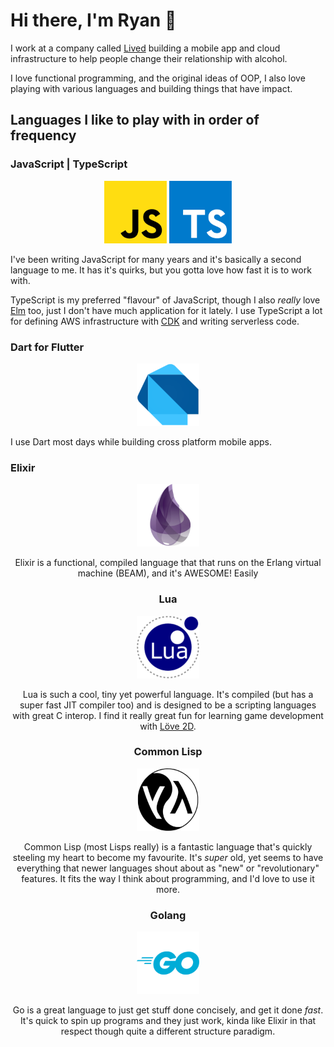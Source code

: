 # Hi there, I'm Ryan 👋

I work at a company called [Lived](https://lived.app) building a mobile app and cloud infrastructure to help people change their relationship with alcohol.

I love functional programming, and the original ideas of OOP, I also love playing with various languages and building things that have impact.

## Languages I like to play with in order of frequency

### JavaScript | TypeScript

<div style="text-align: center;">

![JavaScript logo](lang-js-small.png "JavaScript") ![TypeScript logo](lang-ts-small.png "TypeScript")

</div>

I've been writing JavaScript for many years and it's basically a second language to me. It has it's quirks, but you gotta love how fast it is to work with.

TypeScript is my preferred "flavour" of JavaScript, though I also _really_ love [Elm](https://elm-lang.org/) too, just I don't have much application for it lately.
I use TypeScript a lot for defining AWS infrastructure with [CDK](https://aws.amazon.com/cdk/) and writing serverless code.

### Dart for Flutter

<div style="text-align: center;">

![Dart logo](lang-dart-small.png "Dart")

</div>

I use Dart most days while building cross platform mobile apps.

### Elixir

<div style="text-align: center;">

![Elixir logo](lang-elixir-small.png "Elixir")

</dic>

Elixir is a functional, compiled language that that runs on the Erlang virtual machine (BEAM), and it's AWESOME! Easily

### Lua

<div style="text-align: center;">

![Lua logo](lang-lua-small.png "Lua")

</div>

Lua is such a cool, tiny yet powerful language. It's compiled (but has a super fast JIT compiler too) and is designed to be a scripting languages with great C interop. I find it really great fun for learning game development with [Löve 2D](https://love2d.org/).

### Common Lisp

<div style="text-align: center;">

![Common Lisp logo](lang-cl-small.png "Common Lisp")

</div>

Common Lisp (most Lisps really) is a fantastic language that's quickly steeling my heart to become my favourite. It's _super_ old, yet seems to have everything that newer languages shout about as "new" or "revolutionary" features. It fits the way I think about programming, and I'd love to use it more.

### Golang

<div style="text-align: center;">

![Go logo](lang-go-small.png "Go")

</div>

Go is a great language to just get stuff done concisely, and get it done _fast_. It's quick to spin up programs and they just work, kinda like Elixir in that respect though quite a different structure paradigm.
